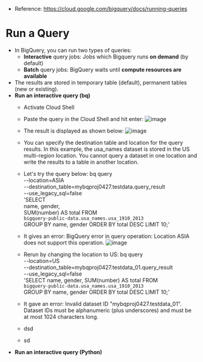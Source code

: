 - Reference: https://cloud.google.com/bigquery/docs/running-queries
# Run a Query #
- In BigQuery, you can run two types of queries:
  - **Interactive** query jobs: Jobs which Bigquery runs **on demand** (by default)
  - **Batch** query jobs: BigQuery waits until **compute resources are available** 
- The results are stored in temporary table (default), permanent tables (new or existing).
- **Run an interactive query (bq)**
  - Activate Cloud Shell
  - Paste the query in the Cloud Shell and hit enter:
  ![image](https://github.com/Ajit1279/GCP_Learning/assets/81754034/3f8dc580-03a8-4c98-b32d-341a64039130)

  - The result is displayed as shown below:
  ![image](https://github.com/Ajit1279/GCP_Learning/assets/81754034/6a56408f-d59f-49b0-9cad-58e37f8dab7f)

  - You can specify the destination table and location for the query results. In this example, the usa_names dataset is stored in the US multi-region location. You cannot query a dataset in one location and write the results to a table in another location.

  - Let's try the query below:
    bq query \
    --location=ASIA \
    --destination_table=mybqproj0427.testdata.query_result \
    --use_legacy_sql=false \
    'SELECT       
       name, gender,      
       SUM(number) AS total 
     FROM       
       `bigquery-public-data.usa_names.usa_1910_2013`     
     GROUP BY
       name, gender
     ORDER BY
       total DESC
     LIMIT 10;'
    
  - It gives an error: BigQuery error in query operation: Location ASIA does not support this operation.
    ![image](https://github.com/Ajit1279/GCP_Learning/assets/81754034/94dee83a-4f34-4af9-9871-8b759bdf2326)

  - Rerun by changing the location to US:
    bq query \
    --location=US \
    --destination_table=mybqproj0427.testdata_01.query_result \
    --use_legacy_sql=false \
    'SELECT name, gender, SUM(number) AS total 
     FROM       
       `bigquery-public-data.usa_names.usa_1910_2013`     
     GROUP BY
       name, gender
     ORDER BY
       total DESC
     LIMIT 10;'

  - It gave an error: Invalid dataset ID "mybqproj0427.testdata_01". Dataset IDs must be alphanumeric (plus underscores) and must be at most 1024 characters long. 

  - dsd

  - sd  
- **Run an interactive query (Python)** 
